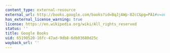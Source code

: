 ```yaml
---
content_type: external-resource
external_url: http://books.google.com/books?id=BqJjAWp-82cC&pg=PA1#v=onepage
has_external_license_warning: true
license: https://en.wikipedia.org/wiki/All_rights_reserved
status: ''
title: Google Books
uid: 65198520-16fc-47ad-9db8-6db03680d25c
wayback_url: ''
---
```

